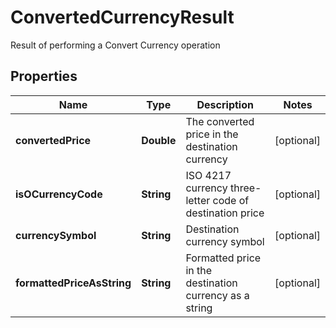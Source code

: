 

# ConvertedCurrencyResult

Result of performing a Convert Currency operation
## Properties

Name | Type | Description | Notes
------------ | ------------- | ------------- | -------------
**convertedPrice** | **Double** | The converted price in the destination currency |  [optional]
**isOCurrencyCode** | **String** | ISO 4217 currency three-letter code of destination price |  [optional]
**currencySymbol** | **String** | Destination currency symbol |  [optional]
**formattedPriceAsString** | **String** | Formatted price in the destination currency as a string |  [optional]



